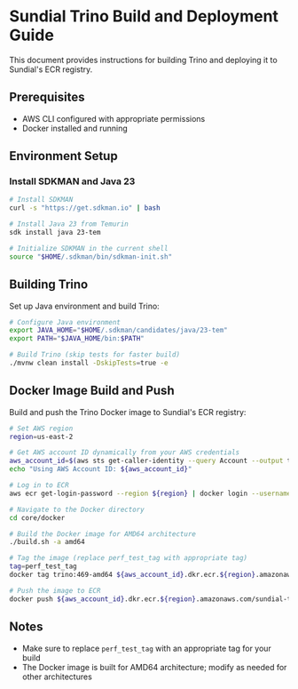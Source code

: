 # Sundial Trino Build and Deployment Guide

This document provides instructions for building Trino and deploying it to Sundial's ECR registry.

## Prerequisites

- AWS CLI configured with appropriate permissions
- Docker installed and running

## Environment Setup

### Install SDKMAN and Java 23

```bash
# Install SDKMAN
curl -s "https://get.sdkman.io" | bash

# Install Java 23 from Temurin
sdk install java 23-tem

# Initialize SDKMAN in the current shell
source "$HOME/.sdkman/bin/sdkman-init.sh"
```

## Building Trino

Set up Java environment and build Trino:

```bash
# Configure Java environment
export JAVA_HOME="$HOME/.sdkman/candidates/java/23-tem"
export PATH="$JAVA_HOME/bin:$PATH"

# Build Trino (skip tests for faster build)
./mvnw clean install -DskipTests=true -e
```

## Docker Image Build and Push

Build and push the Trino Docker image to Sundial's ECR registry:

```bash
# Set AWS region
region=us-east-2

# Get AWS account ID dynamically from your AWS credentials
aws_account_id=$(aws sts get-caller-identity --query Account --output text)
echo "Using AWS Account ID: ${aws_account_id}"

# Log in to ECR
aws ecr get-login-password --region ${region} | docker login --username AWS --password-stdin ${aws_account_id}.dkr.ecr.${region}.amazonaws.com

# Navigate to the Docker directory
cd core/docker

# Build the Docker image for AMD64 architecture
./build.sh -a amd64

# Tag the image (replace perf_test_tag with appropriate tag)
tag=perf_test_tag
docker tag trino:469-amd64 ${aws_account_id}.dkr.ecr.${region}.amazonaws.com/sundial-table-query-engine:${tag}

# Push the image to ECR
docker push ${aws_account_id}.dkr.ecr.${region}.amazonaws.com/sundial-table-query-engine:${tag}
```

## Notes

- Make sure to replace `perf_test_tag` with an appropriate tag for your build
- The Docker image is built for AMD64 architecture; modify as needed for other architectures
